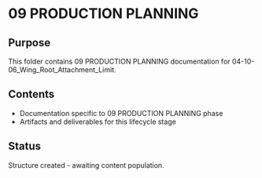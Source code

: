 # 09 PRODUCTION PLANNING

## Purpose
This folder contains 09 PRODUCTION PLANNING documentation for 04-10-06_Wing_Root_Attachment_Limit.

## Contents
- Documentation specific to 09 PRODUCTION PLANNING phase
- Artifacts and deliverables for this lifecycle stage

## Status
Structure created - awaiting content population.
